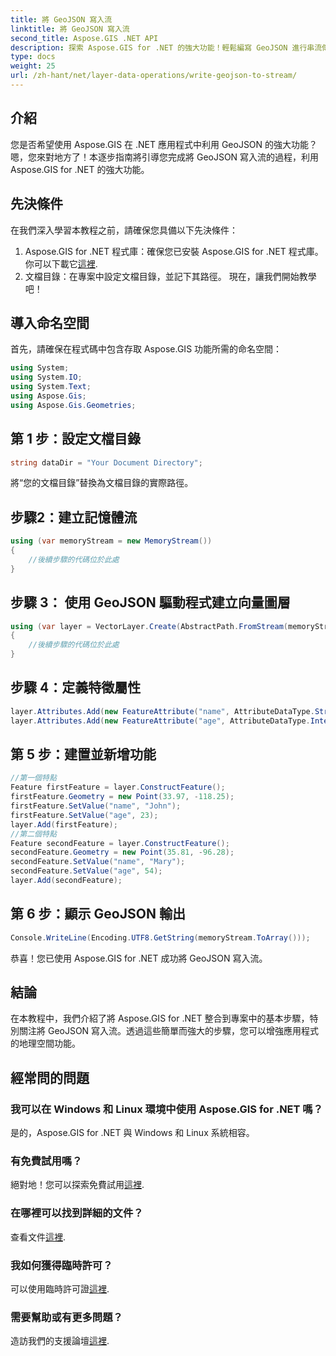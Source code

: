 ```yaml
---
title: 將 GeoJSON 寫入流
linktitle: 將 GeoJSON 寫入流
second_title: Aspose.GIS .NET API
description: 探索 Aspose.GIS for .NET 的強大功能！輕鬆編寫 GeoJSON 進行串流傳輸。立即下載以實現無縫地理空間整合。
type: docs
weight: 25
url: /zh-hant/net/layer-data-operations/write-geojson-to-stream/
---
```

## 介紹
您是否希望使用 Aspose.GIS 在 .NET 應用程式中利用 GeoJSON 的強大功能？嗯，您來對地方了！本逐步指南將引導您完成將 GeoJSON 寫入流的過程，利用 Aspose.GIS for .NET 的強大功能。
## 先決條件
在我們深入學習本教程之前，請確保您具備以下先決條件：
1. Aspose.GIS for .NET 程式庫：確保您已安裝 Aspose.GIS for .NET 程式庫。你可以下載它[這裡](https://releases.aspose.com/gis/net/).
2. 文檔目錄：在專案中設定文檔目錄，並記下其路徑。
現在，讓我們開始教學吧！
## 導入命名空間
首先，請確保在程式碼中包含存取 Aspose.GIS 功能所需的命名空間：
```csharp
using System;
using System.IO;
using System.Text;
using Aspose.Gis;
using Aspose.Gis.Geometries;
```
## 第 1 步：設定文檔目錄
```csharp
string dataDir = "Your Document Directory";
```
將“您的文檔目錄”替換為文檔目錄的實際路徑。
## 步驟2：建立記憶體流
```csharp
using (var memoryStream = new MemoryStream())
{
    //後續步驟的代碼位於此處
}
```
## 步驟 3： 使用 GeoJSON 驅動程式建立向量圖層
```csharp
using (var layer = VectorLayer.Create(AbstractPath.FromStream(memoryStream), Drivers.GeoJson))
{
    //後續步驟的代碼位於此處
}
```
## 步驟 4：定義特徵屬性
```csharp
layer.Attributes.Add(new FeatureAttribute("name", AttributeDataType.String));
layer.Attributes.Add(new FeatureAttribute("age", AttributeDataType.Integer));
```
## 第 5 步：建置並新增功能
```csharp
//第一個特點
Feature firstFeature = layer.ConstructFeature();
firstFeature.Geometry = new Point(33.97, -118.25);
firstFeature.SetValue("name", "John");
firstFeature.SetValue("age", 23);
layer.Add(firstFeature);
//第二個特點
Feature secondFeature = layer.ConstructFeature();
secondFeature.Geometry = new Point(35.81, -96.28);
secondFeature.SetValue("name", "Mary");
secondFeature.SetValue("age", 54);
layer.Add(secondFeature);
```
## 第 6 步：顯示 GeoJSON 輸出
```csharp
Console.WriteLine(Encoding.UTF8.GetString(memoryStream.ToArray()));
```
恭喜！您已使用 Aspose.GIS for .NET 成功將 GeoJSON 寫入流。
## 結論
在本教程中，我們介紹了將 Aspose.GIS for .NET 整合到專案中的基本步驟，特別關注將 GeoJSON 寫入流。透過這些簡單而強大的步驟，您可以增強應用程式的地理空間功能。
## 經常問的問題
### 我可以在 Windows 和 Linux 環境中使用 Aspose.GIS for .NET 嗎？
是的，Aspose.GIS for .NET 與 Windows 和 Linux 系統相容。
### 有免費試用嗎？
絕對地！您可以探索免費試用[這裡](https://releases.aspose.com/).
### 在哪裡可以找到詳細的文件？
查看文件[這裡](https://reference.aspose.com/gis/net/).
### 我如何獲得臨時許可？
可以使用臨時許可證[這裡](https://purchase.aspose.com/temporary-license/).
### 需要幫助或有更多問題？
造訪我們的支援論壇[這裡](https://forum.aspose.com/c/gis/33).
